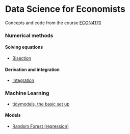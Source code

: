 # Data Science for Economists

Concepts and code from the course [ECON4170](https://www.uio.no/studier/emner/sv/oekonomi/ECON4170/index.html)

### Numerical methods
#### Solving equations
  - [Bisection](https://github.com/eal024/dc-for-econ/blob/main/2023-11-19%20numerical_methods1.R)

#### Derivation and integration
 - [Integration](https://github.com/eal024/dc-for-econ/blob/main/integration.R)

### Machine Learning
- [tidymodels, the basic set up](https://github.com/eal024/dc-for-econ/blob/main/tidymodel_set_up.R)

#### Models
- [Random Forest (regression)](https://github.com/eal024/dc-for-econ/blob/main/random_forest.R) 
